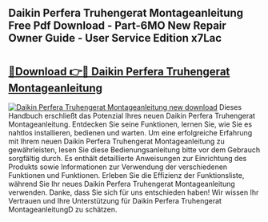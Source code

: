 ## Daikin Perfera Truhengerat Montageanleitung Free Pdf Download - Part-6MO New Repair Owner Guide - User Service Edition x7Lac

# <h2><a href="http://df7ee64.blite.top/?on=Daikin+Perfera+Truhengerat+Montageanleitung">🔗Download 👉🔴 Daikin Perfera Truhengerat Montageanleitung</a></h2>

[![Daikin Perfera Truhengerat Montageanleitung new download](https://i.imgur.com/lujVjoI.png)](http://df7ee64.blite.top/?on=Daikin+Perfera+Truhengerat+Montageanleitung)
Dieses Handbuch erschließt das Potenzial Ihres neuen Daikin Perfera Truhengerat Montageanleitung. Entdecken Sie seine Funktionen, lernen Sie, wie Sie es nahtlos installieren, bedienen und warten. Um eine erfolgreiche Erfahrung mit Ihrem neuen Daikin Perfera Truhengerat Montageanleitung zu gewährleisten, lesen Sie diese Bedienungsanleitung bitte vor dem Gebrauch sorgfältig durch. Es enthält detaillierte Anweisungen zur Einrichtung des Produkts sowie Informationen zur Verwendung der verschiedenen Funktionen und Funktionen. Erleben Sie die Effizienz der Funktionsliste, während Sie Ihr neues Daikin Perfera Truhengerat Montageanleitung verwenden. Danke, dass Sie sich für uns entschieden haben! Wir wissen Ihr Vertrauen und Ihre Unterstützung für Daikin Perfera Truhengerat MontageanleitungD zu schätzen.
